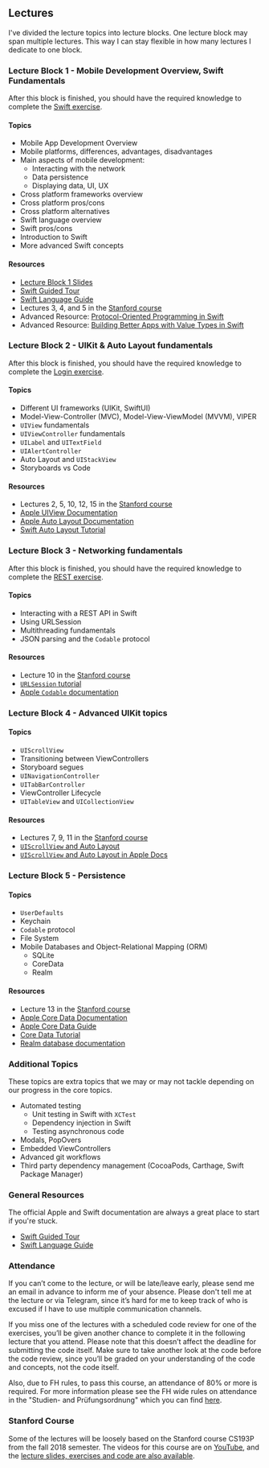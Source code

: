 ## Lectures

I've divided the lecture topics into lecture blocks. One lecture block may span multiple lectures. This way I can stay flexible in how many lectures I dedicate to one block.

### Lecture Block 1 - Mobile Development Overview, Swift Fundamentals

After this block is finished, you should have the required knowledge to complete the [Swift exercise](../exercises/swift-exercise).

#### Topics

- Mobile App Development Overview
- Mobile platforms, differences, advantages, disadvantages
- Main aspects of mobile development:
	- Interacting with the network
	- Data persistence
	- Displaying data, UI, UX
- Cross platform frameworks overview
- Cross platform pros/cons
- Cross platform alternatives
- Swift language overview
- Swift pros/cons
- Introduction to Swift
- More advanced Swift concepts

#### Resources

- [Lecture Block 1 Slides](../slides/lecture1.key)
- [Swift Guided Tour](https://docs.swift.org/swift-book/GuidedTour/GuidedTour.html)
- [Swift Language Guide](https://docs.swift.org/swift-book/LanguageGuide/TheBasics.html)
- Lectures 3, 4, and 5 in the [Stanford course](#stanford-course)
- Advanced Resource: [Protocol-Oriented Programming in Swift](https://developer.apple.com/videos/play/wwdc2015/408/)
- Advanced Resource: [Building Better Apps with Value Types in Swift](https://developer.apple.com/videos/play/wwdc2015/414/)

### Lecture Block 2 - UIKit & Auto Layout fundamentals

After this block is finished, you should have the required knowledge to complete the [Login exercise](../exercises/login-exercise).

#### Topics

- Different UI frameworks (UIKit, SwiftUI)
- Model-View-Controller (MVC), Model-View-ViewModel (MVVM), VIPER
- `UIView` fundamentals
- `UIViewController` fundamentals
- `UILabel` and `UITextField`
- `UIAlertController`
- Auto Layout and `UIStackView`
- Storyboards vs Code

#### Resources

- Lectures 2, 5, 10, 12, 15 in the [Stanford course](#stanford-course)
- [Apple UIView Documentation](https://developer.apple.com/documentation/uikit/uiview)
- [Apple Auto Layout Documentation](https://developer.apple.com/library/archive/documentation/UserExperience/Conceptual/AutolayoutPG/index.html)
- [Swift Auto Layout Tutorial](https://www.raywenderlich.com/443-auto-layout-tutorial-in-ios-11-getting-started)

### Lecture Block 3 - Networking fundamentals

After this block is finished, you should have the required knowledge to complete the [REST exercise](../exercises/rest-exercise).

#### Topics

- Interacting with a REST API in Swift
- Using URLSession
- Multithreading fundamentals
- JSON parsing and the `Codable` protocol

#### Resources

- Lecture 10 in the [Stanford course](#stanford-course)
- [`URLSession` tutorial](https://learnappmaking.com/urlsession-swift-networking-how-to/)
- [Apple `Codable` documentation](https://developer.apple.com/documentation/foundation/archives_and_serialization/encoding_and_decoding_custom_types)

### Lecture Block 4 - Advanced UIKit topics

#### Topics

- `UIScrollView`
- Transitioning between ViewControllers
- Storyboard segues
- `UINavigationController`
- `UITabBarController`
- ViewController Lifecycle
- `UITableView` and `UICollectionView`

#### Resources

- Lectures 7, 9, 11 in the [Stanford course](#stanford-course)
- [`UIScrollView` and Auto Layout](https://medium.com/@luisfmachado/uiscrollview-autolayout-on-a-storyboard-a-step-by-step-guide-15bd67ee79e9)
- [`UIScrollView` and Auto Layout in Apple Docs](https://developer.apple.com/library/archive/technotes/tn2154/_index.html)

### Lecture Block 5 - Persistence

#### Topics

- `UserDefaults`
- Keychain
- `Codable` protocol
- File System
- Mobile Databases and Object-Relational Mapping (ORM) 
	- SQLite
	- CoreData
	- Realm

#### Resources

- Lecture 13 in the [Stanford course](#stanford-course)
- [Apple Core Data Documentation](https://developer.apple.com/documentation/coredata)
- [Apple Core Data Guide](https://developer.apple.com/library/archive/documentation/Cocoa/Conceptual/CoreData/index.html)
- [Core Data Tutorial](https://www.raywenderlich.com/7569-getting-started-with-core-data-tutorial)
- [Realm database documentation](https://realm.io/docs)

### Additional Topics

These topics are extra topics that we may or may not tackle depending on our progress in the core topics.

- Automated testing
	- Unit testing in Swift with `XCTest`
	- Dependency injection in Swift
	- Testing asynchronous code
- Modals, PopOvers
- Embedded ViewControllers
- Advanced git workflows
- Third party dependency management (CocoaPods, Carthage, Swift Package Manager)

### General Resources

The official Apple and Swift documentation are always a great place to start if you're stuck.

- [Swift Guided Tour](https://docs.swift.org/swift-book/GuidedTour/GuidedTour.html)
- [Swift Language Guide](https://docs.swift.org/swift-book/LanguageGuide/TheBasics.html)

### Attendance

If you can’t come to the lecture, or will be late/leave early, please send me an email in advance to inform me of your absence. Please don't tell me at the lecture or via Telegram, since it’s hard for me to keep track of who is excused if I have to use multiple communication channels.

If you miss one of the lectures with a scheduled code review for one of the exercises, you’ll be given another chance to complete it in the following lecture that you attend. Please note that this doesn’t affect the deadline for submitting the code itself. Make sure to take another look at the code before the code review, since you’ll be graded on your understanding of the code and concepts, not the code itself.

Also, due to FH rules, to pass this course, an attendance of 80% or more is required. For more information please see the FH wide rules on attendance in the "Studien- and Prüfungsordnung" which you can find [here](https://www.fh-campuswien.ac.at/die-fh/organisation/hochschulleitung.html).

### Stanford Course

Some of the lectures will be loosely based on the Stanford course CS193P from the fall 2018 semester. The videos for this course are on [YouTube](https://www.youtube.com/playlist?list=PLPA-ayBrweUzGFmkT_W65z64MoGnKRZMq), and the [lecture slides, exercises and code are also available](https://drive.google.com/open?id=1-TWZDChwwzkiGzt78QlPZDzN-j82JfR6).

